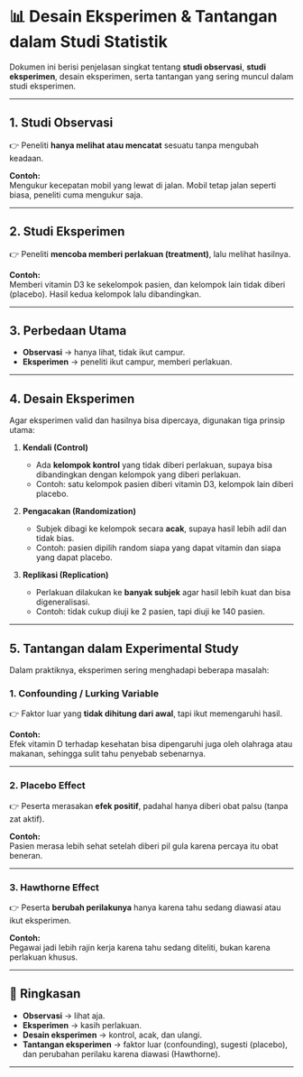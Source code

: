 # 📊 Desain Eksperimen & Tantangan dalam Studi Statistik

Dokumen ini berisi penjelasan singkat tentang **studi observasi**, **studi eksperimen**, desain eksperimen, serta tantangan yang sering muncul dalam studi eksperimen.

---

## 1. Studi Observasi

👉 Peneliti **hanya melihat atau mencatat** sesuatu tanpa mengubah keadaan.

**Contoh:**  
Mengukur kecepatan mobil yang lewat di jalan. Mobil tetap jalan seperti biasa, peneliti cuma mengukur saja.

---

## 2. Studi Eksperimen

👉 Peneliti **mencoba memberi perlakuan (treatment)**, lalu melihat hasilnya.

**Contoh:**  
Memberi vitamin D3 ke sekelompok pasien, dan kelompok lain tidak diberi (placebo). Hasil kedua kelompok lalu dibandingkan.

---

## 3. Perbedaan Utama

- **Observasi** → hanya lihat, tidak ikut campur.  
- **Eksperimen** → peneliti ikut campur, memberi perlakuan.  

---

## 4. Desain Eksperimen  
Agar eksperimen valid dan hasilnya bisa dipercaya, digunakan tiga prinsip utama:

1. **Kendali (Control)**  
   - Ada **kelompok kontrol** yang tidak diberi perlakuan, supaya bisa dibandingkan dengan kelompok yang diberi perlakuan.  
   - Contoh: satu kelompok pasien diberi vitamin D3, kelompok lain diberi placebo.  

2. **Pengacakan (Randomization)**  
   - Subjek dibagi ke kelompok secara **acak**, supaya hasil lebih adil dan tidak bias.  
   - Contoh: pasien dipilih random siapa yang dapat vitamin dan siapa yang dapat placebo.  

3. **Replikasi (Replication)**  
   - Perlakuan dilakukan ke **banyak subjek** agar hasil lebih kuat dan bisa digeneralisasi.  
   - Contoh: tidak cukup diuji ke 2 pasien, tapi diuji ke 140 pasien.  

---

## 5. Tantangan dalam Experimental Study

Dalam praktiknya, eksperimen sering menghadapi beberapa masalah:

### 1. Confounding / Lurking Variable
👉 Faktor luar yang **tidak dihitung dari awal**, tapi ikut memengaruhi hasil.  

**Contoh:**  
Efek vitamin D terhadap kesehatan bisa dipengaruhi juga oleh olahraga atau makanan, sehingga sulit tahu penyebab sebenarnya.

---

### 2. Placebo Effect
👉 Peserta merasakan **efek positif**, padahal hanya diberi obat palsu (tanpa zat aktif).  

**Contoh:**  
Pasien merasa lebih sehat setelah diberi pil gula karena percaya itu obat beneran.  

---

### 3. Hawthorne Effect
👉 Peserta **berubah perilakunya** hanya karena tahu sedang diawasi atau ikut eksperimen.  

**Contoh:**  
Pegawai jadi lebih rajin kerja karena tahu sedang diteliti, bukan karena perlakuan khusus.  

---

## 🔑 Ringkasan

- **Observasi** → lihat aja.  
- **Eksperimen** → kasih perlakuan.  
- **Desain eksperimen** → kontrol, acak, dan ulangi.  
- **Tantangan eksperimen** → faktor luar (confounding), sugesti (placebo), dan perubahan perilaku karena diawasi (Hawthorne).  

---
